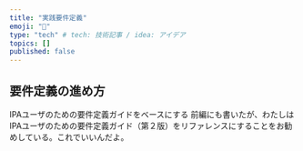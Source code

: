 ```yaml
---
title: "実践要件定義"
emoji: "🎉"
type: "tech" # tech: 技術記事 / idea: アイデア
topics: []
published: false
---
```


## 要件定義の進め方
IPAユーザのための要件定義ガイドをベースにする
前編にも書いたが、わたしはIPAユーザのための要件定義ガイド（第２版）をリファレンスにすることをお勧めしている。これでいいんだよ。




